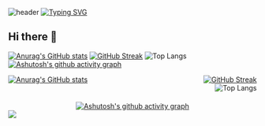 ![header](https://capsule-render.vercel.app/api?type=waving&color=auto&height=200&section=header&text=Welcome%20to%20My%20Homepage!%20&fontColor=dec7fa&fontSize=50&theme=tokyonight)
[![Typing SVG](https://readme-typing-svg.demolab.com?font=Fira+Code&pause=1000&color=B626A6A1&background=5A3FFF00&center=true%C2%A0%E7%9C%9F&vCenter=true%C2%A0%E7%9C%9F&multiline=true&repeat=true%C2%A0%E7%9C%9F&random=false%C2%A0%E5%81%87&width=435&height=70&lines=Do+your+best+today+;You're+great+today+too+%EF%BC%81)](https://git.io/typing-svg)
## Hi there 👋
[![Anurag's GitHub stats](https://github-readme-stats.vercel.app/api?username=Neutrin1&show=reviews,discussions_started,discussions_answered,prs_merged,prs_merged_percentage&show_icons=true&theme=cobalt)](https://github.com/anuraghazra/github-readme-stats)
[![GitHub Streak](https://streak-stats.demolab.com/?user=Neutrin1&theme=cobalt&locale=ja)](https://git.io/streak-stats)
![Top Langs](https://github-readme-stats.vercel.app/api/top-langs/?username=Neutrin1&hide_progress=true)
[![Ashutosh's github activity graph](https://github-readme-activity-graph.vercel.app/graph?username=Neutrin1&theme=dracula)](https://github.com/ashutosh00710/github-readme-activity-graph)
<div style="display: flex; justify-content: space-between;">
  <div style="flex: 1;">
    <a href="https://github.com/anuraghazra/github-readme-stats">
      <img src="https://github-readme-stats.vercel.app/api?username=Neutrin1&show=reviews,discussions_started,discussions_answered,prs_merged,prs_merged_percentage&show_icons=true&theme=cobalt" alt="Anurag's GitHub stats">
    </a>
  </div>
  <div style="flex: 1; display: flex; flex-direction: column; align-items: flex-end;">
    <a href="https://git.io/streak-stats">
      <img src="https://streak-stats.demolab.com/?user=Neutrin1&theme=cobalt&locale=ja" alt="GitHub Streak">
    </a>
    <img src="https://github-readme-stats.vercel.app/api/top-langs/?username=Neutrin1&hide_progress=true" alt="Top Langs">
  </div>
</div>

<div style="text-align: center; margin-top: 20px;">
  <a href="https://github.com/ashutosh00710/github-readme-activity-graph">
    <img src="https://github-readme-activity-graph.vercel.app/graph?username=Neutrin1&theme=dracula" alt="Ashutosh's github activity graph">
  </a>
</div>


<img align="center" src="https://github-readme-stats.vercel.app/api/wakatime?username={Neutrin1}&theme=transparent&hide_border=true&layout=compact&langs_count=22" />
<!--
**Neutrin1/Neutrin1** is a ✨ _special_ ✨ repository because its `README.md` (this file) appears on your GitHub profile.

Here are some ideas to get you started:

- 🔭 I’m currently working on ...
- 🌱 I’m currently learning ...
- 👯 I’m looking to collaborate on ...
- 🤔 I’m looking for help with ...
- 💬 Ask me about ...
- 📫 How to reach me: ...
- 😄 Pronouns: ...
- ⚡ Fun fact: ...
-->


![header](https://capsule-render.vercel.app/api?type=venom&color=auto&height=100&section=header&text=Wish%20u%20have%20a%20nice%20day&fontSize=30&theme=tokyonight)
